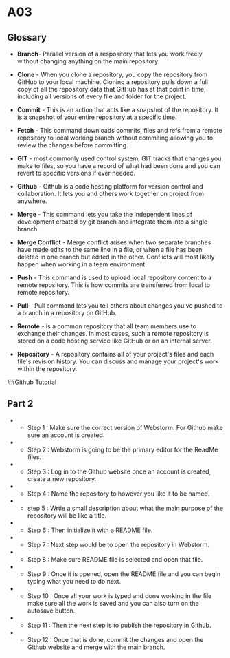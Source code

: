 # A03
## Glossary

* **Branch**- Parallel version of a respository that lets you work freely without changing anything on the main repository.

* **Clone** - When you clone a repository, you copy the repository from GitHub to your local machine. Cloning a repository pulls down a full copy of all the repository data that GitHub has at that point in time, including all versions of every file and folder for the project.
* **Commit** - This is an action that acts like a snapshot of the repository. It is a snapshot of your entire repository at a specific time. 
* **Fetch** - This command downloads commits, files and refs from a remote repository to local working branch without commiting allowing you to review the changes before committing. 
* **GIT** - most commonly used control system, GIT tracks that changes you make to files, so you have a record of what had been done and you can revert to specific versions if ever needed. 
* **Github** - Github is a code hosting platform for version control and collaboration. It lets you and others work together on project from anywhere. 
* **Merge** - This command lets you take the independent lines of development created by git branch and integrate them into a single branch.
* **Merge Conflict** - Merge conflict arises when two separate branches have made edits to the same line in a file, or when a file has been deleted in one branch but edited in the other. Conflicts will most likely happen when working in a team environment.
* **Push** - This command is used to upload local repository content to a remote repository. This is how commits are transferred from local to remote repository. 
* **Pull** - Pull command lets you tell others about changes you've pushed to a branch in a repository on GitHub.
* **Remote** -  is a common repository that all team members use to exchange their changes. In most cases, such a remote repository is stored on a code hosting service like GitHub or on an internal server.
* **Repository** - A repository contains all of your project's files and each file's revision history. You can discuss and manage your project's work within the repository.

##Github Tutorial

<h2> Part 2 </h2> 


* - Step 1 : Make sure the correct version of Webstorm. For Github make sure an account is created. 

* - Step 2 : Webstorm is going to be the primary editor for the ReadMe files. 

* - Step 3 : Log in to the Github website once an account is created, create a new repository. 

* - Step 4 : Name the repository to however you like it to be named. 

* - step 5 : Wrtie a small description about what the main purpose of the repository will be like a title.
 
* - Step 6 : Then initialize it with a README file. 

* - Step 7 : Next step would be to open the repository in Webstorm. 

* - Step 8 : Make sure README file is selected and open that file. 

* - Step 9 : Once it is opened, open the README file and you can begin typing what you need to do next. 

* - Step 10 : Once all your work is typed and done working in the file make sure all the work is saved and you can also turn on the autosave button. 

* - Step 11 : Then the next step is to publish the repository in Github. 

* - Step 12 : Once that is done, commit the changes and open the Github website and merge with the main branch. 

